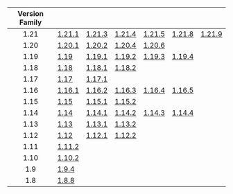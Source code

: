 | Version Family | | | | | | |
|:---:|---|---|---|---|---|---|
| 1.21 | [1.21.1](https://github.com/BaldGang/spigot-build/releases/download/20251004/spigot-1.21.1.jar) | [1.21.3](https://github.com/BaldGang/spigot-build/releases/download/20251004/spigot-1.21.3.jar) | [1.21.4](https://github.com/BaldGang/spigot-build/releases/download/20251004/spigot-1.21.4.jar) | [1.21.5](https://github.com/BaldGang/spigot-build/releases/download/20251004/spigot-1.21.5.jar) | [1.21.8](https://github.com/BaldGang/spigot-build/releases/download/20251004/spigot-1.21.8.jar) | [1.21.9](https://github.com/BaldGang/spigot-build/releases/download/20251004/spigot-1.21.9.jar) |
| 1.20 | [1.20.1](https://github.com/BaldGang/spigot-build/releases/download/20251004/spigot-1.20.1.jar) | [1.20.2](https://github.com/BaldGang/spigot-build/releases/download/20251004/spigot-1.20.2.jar) | [1.20.4](https://github.com/BaldGang/spigot-build/releases/download/20251004/spigot-1.20.4.jar) | [1.20.6](https://github.com/BaldGang/spigot-build/releases/download/20251004/spigot-1.20.6.jar) | | |
| 1.19 | [1.19](https://github.com/BaldGang/spigot-build/releases/download/20251004/spigot-1.19.jar) | [1.19.1](https://github.com/BaldGang/spigot-build/releases/download/20251004/spigot-1.19.1.jar) | [1.19.2](https://github.com/BaldGang/spigot-build/releases/download/20251004/spigot-1.19.2.jar) | [1.19.3](https://github.com/BaldGang/spigot-build/releases/download/20251004/spigot-1.19.3.jar) | [1.19.4](https://github.com/BaldGang/spigot-build/releases/download/20251004/spigot-1.19.4.jar) | |
| 1.18 | [1.18](https://github.com/BaldGang/spigot-build/releases/download/20251004/spigot-1.18.jar) | [1.18.1](https://github.com/BaldGang/spigot-build/releases/download/20251004/spigot-1.18.1.jar) | [1.18.2](https://github.com/BaldGang/spigot-build/releases/download/20251004/spigot-1.18.2.jar) | | | |
| 1.17 | [1.17](https://github.com/BaldGang/spigot-build/releases/download/20251004/spigot-1.17.jar) | [1.17.1](https://github.com/BaldGang/spigot-build/releases/download/20251004/spigot-1.17.1.jar) | | | | |
| 1.16 | [1.16.1](https://github.com/BaldGang/spigot-build/releases/download/20251004/spigot-1.16.1.jar) | [1.16.2](https://github.com/BaldGang/spigot-build/releases/download/20251004/spigot-1.16.2.jar) | [1.16.3](https://github.com/BaldGang/spigot-build/releases/download/20251004/spigot-1.16.3.jar) | [1.16.4](https://github.com/BaldGang/spigot-build/releases/download/20251004/spigot-1.16.4.jar) | [1.16.5](https://github.com/BaldGang/spigot-build/releases/download/20251004/spigot-1.16.5.jar) | |
| 1.15 | [1.15](https://github.com/BaldGang/spigot-build/releases/download/20251004/spigot-1.15.jar) | [1.15.1](https://github.com/BaldGang/spigot-build/releases/download/20251004/spigot-1.15.1.jar) | [1.15.2](https://github.com/BaldGang/spigot-build/releases/download/20251004/spigot-1.15.2.jar) | | | |
| 1.14 | [1.14](https://github.com/BaldGang/spigot-build/releases/download/20251004/spigot-1.14.jar) | [1.14.1](https://github.com/BaldGang/spigot-build/releases/download/20251004/spigot-1.14.1.jar) | [1.14.2](https://github.com/BaldGang/spigot-build/releases/download/20251004/spigot-1.14.2.jar) | [1.14.3](https://github.com/BaldGang/spigot-build/releases/download/20251004/spigot-1.14.3.jar) | [1.14.4](https://github.com/BaldGang/spigot-build/releases/download/20251004/spigot-1.14.4.jar) | |
| 1.13 | [1.13](https://github.com/BaldGang/spigot-build/releases/download/20251004/spigot-1.13.jar) | [1.13.1](https://github.com/BaldGang/spigot-build/releases/download/20251004/spigot-1.13.1.jar) | [1.13.2](https://github.com/BaldGang/spigot-build/releases/download/20251004/spigot-1.13.2.jar) | | | |
| 1.12 | [1.12](https://github.com/BaldGang/spigot-build/releases/download/20251004/spigot-1.12.jar) | [1.12.1](https://github.com/BaldGang/spigot-build/releases/download/20251004/spigot-1.12.1.jar) | [1.12.2](https://github.com/BaldGang/spigot-build/releases/download/20251004/spigot-1.12.2.jar) | | | |
| 1.11 | [1.11.2](https://github.com/BaldGang/spigot-build/releases/download/20251004/spigot-1.11.2.jar) | | | | | |
| 1.10 | [1.10.2](https://github.com/BaldGang/spigot-build/releases/download/20251004/spigot-1.10.2.jar) | | | | | |
| 1.9 | [1.9.4](https://github.com/BaldGang/spigot-build/releases/download/20251004/spigot-1.9.4.jar) | | | | | |
| 1.8 | [1.8.8](https://github.com/BaldGang/spigot-build/releases/download/20251004/spigot-1.8.8.jar) | | | | | |
